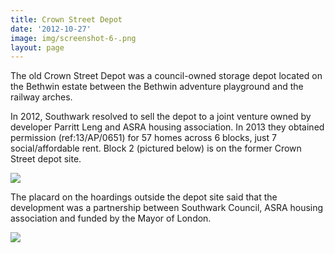 ```yaml
---
title: Crown Street Depot 
date: '2012-10-27'
image: img/screenshot-6-.png
layout: page
---
```

The old Crown Street Depot was a council-owned storage depot located on the Bethwin estate between the Bethwin adventure playground and the railway arches.

In 2012, Southwark resolved to sell the depot to a joint venture owned by developer Parritt Leng and ASRA housing association. In 2013 they obtained permission (ref:13/AP/0651) for 57 homes across 6 blocks, just 7 social/affordable rent.
Block 2 (pictured below) is on the former Crown Street depot site.

![](https://crappistmartin.github.io/images/crownstreet.jpg)

The placard on the hoardings outside the depot site said that the development was a partnership between Southwark Council, ASRA housing association and funded by the Mayor of London.

![](https://35percent.org/img/screenshot-3-.png)
